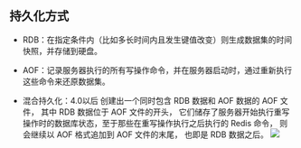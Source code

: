 ## 持久化方式

- RDB：在指定条件内（比如多长时间内且发生键值改变）则生成数据集的时间快照，并存储到硬盘。
- AOF：记录服务器执行的所有写操作命令，并在服务器启动时，通过重新执行这些命令来还原数据集。

- 混合持久化：4.0以后
    创建出一个同时包含 RDB 数据和 AOF 数据的 AOF 文件， 其中 RDB 数据位于 AOF 文件的开头， 它们储存了服务器开始执行重写操作时的数据库状态，至于那些在重写操作执行之后执行的 Redis 命令， 则会继续以 AOF 格式追加到 AOF 文件的末尾， 也即是 RDB 数据之后。
    ![](/uploads/upload_faac7c3f0c8431480e540acc94959f2f.png)